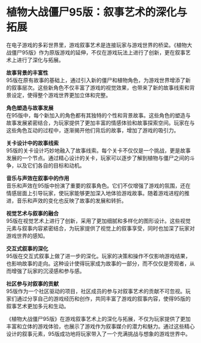 # 植物大战僵尸95版：叙事艺术的深化与拓展

在电子游戏的多彩世界里，游戏叙事艺术是连接玩家与游戏世界的桥梁。《植物大战僵尸95版》作为原版游戏的延伸，不仅在游戏玩法上进行了创新，更在叙事艺术上进行了深化与拓展。

**故事背景的丰富性**  
95版在原有故事的基础上，通过引入新的僵尸和植物角色，为游戏世界增添了新的叙事层次。这些新角色不仅丰富了游戏的视觉效果，也带来了新的故事线索和背景设定，使得整个游戏世界更加立体和完整。

**角色塑造与故事发展**  
在95版中，每个新加入的角色都有其独特的个性和背景故事。这些角色的塑造与故事发展紧密结合，为玩家提供了更加丰富的情感体验和故事探索空间。玩家在与这些角色互动的过程中，逐渐揭开他们背后的故事，增加了游戏的吸引力。

**关卡设计中的故事线索**  
95版的关卡设计巧妙地融入了故事线索。每个关卡不仅仅是一个挑战，更是故事发展的一个节点。通过精心设计的关卡，玩家可以逐步了解到植物与僵尸之间的斗争，以及它们各自的目标和动机。

**音乐与声效在叙事中的作用**  
音乐和声效在95版中扮演了重要的叙事角色。它们不仅增强了游戏的氛围，还在情感层面上引导玩家，使玩家能够更加深入地体验游戏故事。随着游戏进程的推进，音乐和声效的变化也反映了故事的发展和转折。

**视觉艺术与叙事的融合**  
95版在视觉艺术上进行了创新，采用了更加细腻和多样化的图形设计。这些视觉元素与叙事内容紧密结合，为玩家提供了视觉上的叙事享受，同时也加深了玩家对游戏世界的感知。

**交互式叙事的深化**  
95版在交互式叙事上做了进一步的深化。玩家的决策和操作不仅影响游戏结果，也影响故事的走向。这种设计使得玩家成为故事的一部分，而不仅仅是旁观者，从而增强了玩家的沉浸感和参与感。

**社区参与对叙事的贡献**  
95版作为一个社区驱动的项目，社区成员的参与对叙事艺术的贡献不可忽视。玩家们通过分享自己的游戏经历和创作，共同丰富了游戏的叙事内容，使得95版的叙事艺术更加多元和生动。

《植物大战僵尸95版》在游戏叙事艺术上的深化与拓展，不仅为玩家提供了更加丰富和立体的游戏体验，也展示了游戏作为叙事媒介的潜力和魅力。通过这些精心设计的叙事元素，95版成功地将玩家带入了一个充满挑战与想象的游戏世界中。